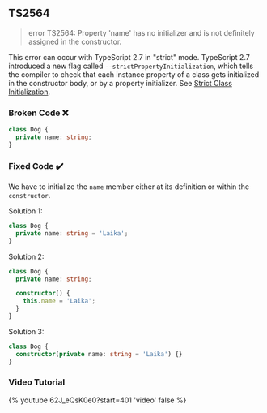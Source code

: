 ## TS2564

> error TS2564: Property 'name' has no initializer and is not definitely assigned in the constructor.

This error can occur with TypeScript 2.7 in "strict" mode. TypeScript 2.7 introduced a new flag called `--strictPropertyInitialization`, which tells the compiler to check that each instance property of a class gets initialized in the constructor body, or by a property initializer. See [Strict Class Initialization](https://github.com/Microsoft/TypeScript/wiki/What's-new-in-TypeScript#strict-class-initialization).

### Broken Code ❌

```ts
class Dog {
  private name: string;
}
```

### Fixed Code ✔️

We have to initialize the `name` member either at its definition or within the `constructor`.

Solution 1:

```ts
class Dog {
  private name: string = 'Laika';
}
```

Solution 2:

```ts
class Dog {
  private name: string;

  constructor() {
    this.name = 'Laika';
  }
}
```

Solution 3:

```ts
class Dog {
  constructor(private name: string = 'Laika') {}
}
```

### Video Tutorial

{% youtube 62J_eQsK0e0?start=401 'video' false %}
